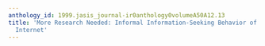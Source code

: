 ```yaml
---
anthology_id: 1999.jasis_journal-ir0anthology0volumeA50A12.13
title: 'More Research Needed: Informal Information-Seeking Behavior of Youth on the
  Internet'
---
```

